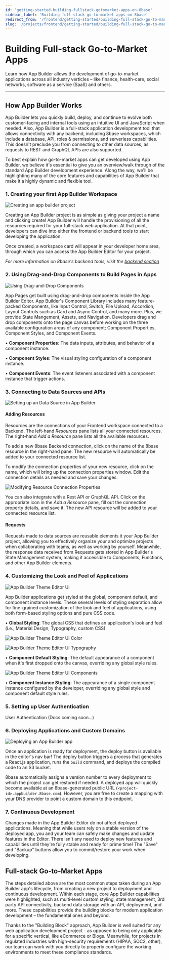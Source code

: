 ```yaml
---
id: 'getting-started-building-fullstack-gotomarket-apps-on-8base'
sidebar_label: 'Building full-stack go-to-market apps on 8base'
redirect_from: '/frontend/getting-started/building-full-stack-go-to-market-apps-on-8base'
slug: '/projects/frontend/getting-started/building-full-stack-go-to-market-apps-on-8base'
---
```


# Building Full-stack Go-to-Market Apps

Learn how App Builder allows the development of go-to-market applications across all industry verticles – like finance, health-care, social networks, software as a service (SaaS) and others.

---

## How App Builder Works

App Builder lets you quickly build, deploy, and continue to evolve both customer-facing and internal tools using an intuitive UI and JavaScript when needed. Also, App Builder is a full-stack application development tool that allows connectivity with any backend, including 8base workspaces, which include a database, API, roles & permissions, and serverless capabilities. This doesn't preclude you from connecting to other data sources, as requests to REST and GraphQL APIs are also supported.

To best explain how go-to-market apps can get developed using App Builder, we believe it's essential to give you an overview/walk through of the standard App Builder development experience. Along the way, we'll be highlighting many of the core features and capabilities of App Builder that make it a highly dynamic and flexible tool.

### 1. Creating your first App Builder Workspace

![Creating an app builder project](./_images/ab-create-app.png)

Creating an App Builder project is as simple as giving your project a name and clicking create! App Builder will handle the provisioning of all the resources required for your full-stack web application. At that point, developers can dive into either the frontend or backend tools to start developing the application.

Once created, a workspace card will appear in your developer home area, through which you can access the App Builder Editor for your project.

_For more information on 8base's backend tools, visit the [backend section](/projects/backend/overview)_

### 2. Using Drag-and-Drop Components to Build Pages in Apps

![Using Drag-and-Drop Components](./_images/ab-component-library-1.png)

App Pages get built using drag-and-drop components inside the App Builder Editor. App Builder's Component Library includes many feature-packed Components, like Input Control, Switch, File Upload, Accordion, Layout Controls such as Card and Async Control, and many more. Plus, we provide State Mangement, Assets, and Navigation. Developers drag and drop components onto the page canvas before working on the three available configuration areas of any component; Component Properties, Component Styles, and Component Events.

• **Component Properties**: The data inputs, attributes, and behavior of a component instance.

• **Component Styles**: The visual styling configuration of a component instance.

• **Component Events**: The event listeners associated with a component instance that trigger actions.

### 3. Connecting to Data Sources and APIs

![Setting up an Data Source in App Builder](./_images/ab-resources-create-1.png)

#### Adding Resources

Resources are the connections of your Frontend workspace connected to a Backend. The left-hand _Resources_ pane lists all your connected resources. The right-hand _Add a Resource_ pane lists all the available resources.

To add a new 8base Backend connection, click on the name of the 8base resource in the right-hand pane. The new resource will automatically be added to your connected resource list.

To modify the connection properties of your new resource, click on the name, which will bring up the connection properties window. Edit the connection details as needed and save your changes.

![Modifying Resource Connection Properties](./_images/ab-resources-edit-connection-properties.png)

You can also integrate with a Rest API or GraphQL API. Click on the appropriate icon in the _Add a Resource_ pane, fill out the connection property details, and save it. The new API resource will be added to your connected resource list.

#### Requests

Requests made to data sources are reusable elements it your App Builder project, allowing you to effectively organize your and optimize projects when collaborating with teams, as well as working by yourself. Meanwhile, the response data received from Requests gets stored in App Builder's State Management system, making it accessible to Components, Functions, and other App Builder elements.

### 4. Customizing the Look and Feel of Applications

![App Builder Theme Editor UI](./_images/ab-theme-editor-1.png)

App Builder applications get styled at the global, component default, and component instance levels. These several levels of styling separation allow for fine-grained customization of the look and feel of applications, using both form-based styling options and pure CSS code.

• **Global Styling**: The global CSS that defines an application's look and feel (i.e., Material Design, Typography, custom CSS)

![App Builder Theme Editor UI Color](./_images/ab-theme-editor-color.png)

![App Builder Theme Editor UI Typography](./_images/ab-theme-editor-typography.png)

• **Component Default Styling**: The default appearance of a component when it's first dropped onto the canvas, overriding any global style rules.

![App Builder Theme Editor UI Components](./_images/ab-theme-editor-components.png)

• **Component Instance Styling**: The appearance of a single component instance configured by the developer, overriding any global style and component default style rules.

### 5. Setting up User Authentication

User Authentication (Docs coming soon...)

### 6. Deploying Applications and Custom Domains

![Deploying an App Builder app](./_images/ab-deploy-pane-1.png)

Once an application is ready for deployment, the deploy button is available in the editor's nav bar! The deploy button triggers a process that generates a React.js application, runs the `build` command, and deploys the compiled code to an S3 bucket.

8base automatically assigns a version number to every deployment to which the project can get restored if needed. A deployed app will quickly become available at an 8base-generated public URL (`<project-id>.appbuilder.8base.com`). However, you are free to create a mapping with your DNS provider to point a custom domain to this endpoint.

### 7. Continuous Development

Changes made in the App Builder Editor do not affect deployed applications. Meaning that while users rely on a stable version of the deployed app, you and your team can safely make changes and update features in the Editor. There isn't any need to deploy new features and capabilities until they're fully stable and ready for prime time! The "Save" and "Backup" buttons allow you to commit/restore your work when developing.

## Full-stack Go-to-Market Apps

The steps detailed above are the most common steps taken during an App Builder app's lifecycle, from creating a new project to deployment and continuous development. Within each stage, core App Builder capabilities were highlighted, such as multi-level custom styling, state management, 3rd party API connectivity, backend data storage with an API, deployment, and more. These capabilities provide the building blocks for modern application development – the fundamental ones and beyond.

Thanks to the "Building Block" approach, App Builder is well suited for any web application development project - as opposed to being only applicable for a specific vertical, like eCommerce or Blogs. Meanwhile, for projects in regulated industries with high-security requirements (HIPAA, SOC2, other), our team can work with you directly to properly configure the working environments to meet these compliance standards.
